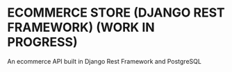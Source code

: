 # ECOMMERCE STORE (DJANGO REST FRAMEWORK) (WORK IN PROGRESS)
An ecommerce API built in Django Rest Framework and PostgreSQL
